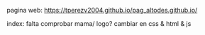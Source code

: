 

pagina web: https://tperezv2004.github.io/pag_altodes.github.io/

index: falta comprobar mama/ logo? cambiar en css & html & js